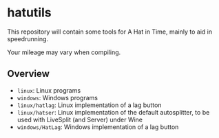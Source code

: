 # hatutils
This repository will contain some tools for A Hat in Time, mainly to aid in speedrunning.

Your mileage may vary when compiling.

## Overview
- `linux`: Linux programs
- `windows`: Windows programs
- `linux/hatlag`: Linux implementation of a lag button
- `linux/hatser`: Linux implementation of the default autosplitter, to be used with LiveSplit (and Server) under Wine
- `windows/HatLag`: Windows implementation of a lag button
